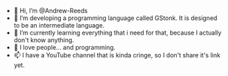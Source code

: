 - 👋 Hi, I’m @Andrew-Reeds
- 👀 I’m developing a programming language called GStonk. It is designed to be an intermediate language.
- 🌱 I’m currently learning everything that i need for that, because I actually don't know anything.
- 💞️ I love people... and programming.
- 📫 I have a YouTube channel that is kinda cringe, so I don't share it's link yet.

<!---
Andrew-Reeds/Andrew-Reeds is a ✨ special ✨ repository because its `README.md` (this file) appears on your GitHub profile.
You can click the Preview link to take a look at your changes.
--->

